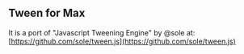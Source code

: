 Tween for Max
---
It is a port of "Javascript Tweening Engine" by @sole at: [https://github.com/sole/tween.js](https://github.com/sole/tween.js)
